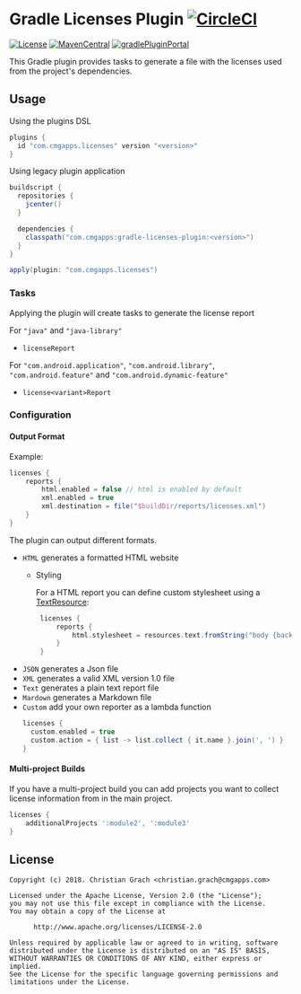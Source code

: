 # Gradle Licenses Plugin [![CircleCI](https://circleci.com/gh/chrimaeon/gradle-licenses-plugin.svg?style=svg)](https://circleci.com/gh/chrimaeon/gradle-licenses-plugin)

[![License](https://img.shields.io/badge/license-Apache%202.0-brightgreen.svg?style=for-the-badge)](http://www.apache.org/licenses/LICENSE-2.0)
[![MavenCentral](https://img.shields.io/maven-central/v/com.cmgapps/gradle-licenses-plugin?style=for-the-badge)](https://repo1.maven.org/maven2/com/cmgapps/gradle-licenses-plugin/)
[![gradlePluginPortal](https://img.shields.io/maven-metadata/v/https/plugins.gradle.org/m2/com/cmgapps/licenses/com.cmgapps.licenses.gradle.plugin/maven-metadata.xml.svg?label=Gradle%20Plugin%20Portal&style=for-the-badge)](https://plugins.gradle.org/plugin/com.cmgapps.licenses)

This Gradle plugin provides tasks to generate a file with the licenses used from the project's dependencies.

## Usage

Using the plugins DSL

```groovy
plugins {
  id "com.cmgapps.licenses" version "<version>"
}
```

Using legacy plugin application 
```groovy
buildscript {
  repositories {
    jcenter()
  }

  dependencies {
    classpath("com.cmgapps:gradle-licenses-plugin:<version>")
  }
}

apply(plugin: "com.cmgapps.licenses")
```
### Tasks

Applying the plugin will create tasks to generate the license report

For `"java"` and `"java-library"`
*  `licenseReport`

For `"com.android.application"`, `"com.android.library"`, `"com.android.feature"` and `"com.android.dynamic-feature"`
* `license<variant>Report`

### Configuration

#### Output Format

Example:
```groovy
licenses {
    reports {
        html.enabled = false // html is enabled by default
        xml.enabled = true
        xml.destination = file("$buildDir/reports/licenses.xml")
    }
}
```

The plugin can output different formats.

* `HTML`
    generates a formatted HTML website
    * Styling
    
       For a HTML report you can define custom stylesheet using a [TextResource]:
       ```groovy
        licenses {
            reports {
                html.stylesheet = resources.text.fromString("body {background: #FAFAFA}")
            }     
        }
        ```
* `JSON`
    generates a Json file
* `XML`
    generates a valid XML version 1.0 file
* `Text`
    generates a plain text report file
* `Mardown`
    generates a Markdown file
* `Custom`
    add your own reporter as a lambda function
    ```groovy
    licenses {
      custom.enabled = true
      custom.action = { list -> list.collect { it.name }.join(', ') }
    }
    ```

#### Multi-project Builds

If you have a multi-project build you can add projects you want to collect license information
from in the main project.

```groovy
licenses {
    additionalProjects ':module2', ':module3'
}
```

## License

```text
Copyright (c) 2018. Christian Grach <christian.grach@cmgapps.com>

Licensed under the Apache License, Version 2.0 (the "License");
you may not use this file except in compliance with the License.
You may obtain a copy of the License at

      http://www.apache.org/licenses/LICENSE-2.0

Unless required by applicable law or agreed to in writing, software
distributed under the License is distributed on an "AS IS" BASIS,
WITHOUT WARRANTIES OR CONDITIONS OF ANY KIND, either express or implied.
See the License for the specific language governing permissions and
limitations under the License.
```

[TextResource]: https://docs.gradle.org/current/dsl/org.gradle.api.resources.TextResource.html
